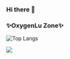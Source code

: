 ### Hi there 👋
### ✨OxygenLu Zone✨

![Top Langs](https://github-readme-stats.vercel.app/api/top-langs/?username=OxygenLu&hide_progress=true)

<picture>
  <source
    srcset="https://github-readme-stats.vercel.app/api?username=OxygenLu&show_icons=true&theme=dark"
    media="(prefers-color-scheme: dark)"
  />
  <source
    srcset="https://github-readme-stats.vercel.app/api?username=OxygenLu&show_icons=true&title_color=C0CA33&icon_color=EC407A"
    media="(prefers-color-scheme: light), (prefers-color-scheme: no-preference)"
  />
  <img src="https://github-readme-stats.vercel.app/api?username=OxygenLu&show_icons=true&title_color=C0CA33" />
</picture>

<!--
**OxygenLu/OxygenLu** is a ✨ _special_ ✨ repository because its `README.md` (this file) appears on your GitHub profile.

Here are some ideas to get you started:

- 🔭 I’m currently working on ...
- 🌱 I’m currently learning ...
- 👯 I’m looking to collaborate on ...
- 🤔 I’m looking for help with ...
- 💬 Ask me about ...
- 📫 How to reach me: ...
- 😄 Pronouns: ...
- ⚡ Fun fact: ...
-->

